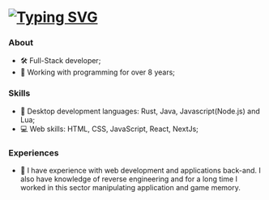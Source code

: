 <h1>
  <a href="https://git.io/typing-svg">
   <img src="https://readme-typing-svg.demolab.com?font=Fira+Code&pause=1000&color=00AEFF&random=false&width=435&lines=Hi%2C+I'm+Felipe+Augusto!" alt="Typing SVG" />
  </a>
</h1>

### About
- 🛠 Full-Stack developer;
- 🚀 Working with programming for over 8 years;

### Skills
 - 🔮 Desktop development languages: Rust, Java, Javascript(Node.js) and Lua; 
 - 💻 Web skills: HTML, CSS, JavaScript, React, NextJs;

### Experiences
  - 🧥 I have experience with web development and applications back-and. I also have knowledge of reverse engineering and for a long time I worked in this sector manipulating application and game memory.
